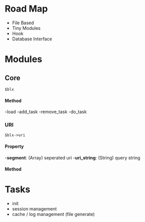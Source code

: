 # Road Map

- File Based
- Tiny Modules
- Hook
- Database Interface

# Modules

## Core

    $blx

#### Method

-load
-add_task
-remove_task
-do_task

### URI

    $blx->uri

#### Property

-**segment**: (Array) seperated uri
-**uri_string**: (String) query string

#### Method

# Tasks

- init
- session management
- cache / log management (file generate)